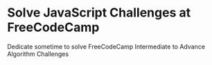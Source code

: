 # Solve JavaScript Challenges  at FreeCodeCamp

Dedicate sometime to solve FreeCodeCamp Intermediate to Advance Algorithm
Challenges
